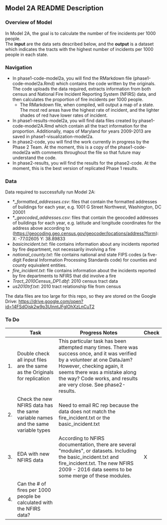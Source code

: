 
## Model 2A README Description ##

### Overview of Model ###
In Model 2A, the goal is to calculate the number of fire incidents per 1000 people.  
The **input** are the data sets described below, and the **output** is a dataset which indicates the tracts with the highest number of incidents per 1000 people in each state.

### Navigation ###

- In phase1-code-model2a, you will find the RMarkdown file (phase1-code-model2a.Rmd) which contains the code written by the originals.  The code uploads the data required, extracts information from both census and National Fire Incident Reporting System (NFIRS) data, and then calculates the proportion of fire incidents per 1000 people.  
    - The RMarkdown file, when compiled, will output a map of a state.  The most red areas have the highest rate of incident, and the lighter shades of red have lower rates of incident.
- In phase1-results-model2a, you will find data files created by phase1-code-model2A.Rmd which contain all the tract information for the proportion.  Additionally, maps of Maryland for years 2009-2013 are saved in phase1-visualization-model2a.
- In phase2-code, you will find the work currently in progress by the Phase 2 Team.  At the moment, this is a copy of the phase1-code-model2a with comments throughout the file so that future may understand the code.  
- In phase2-results, you will find the results for the phase2-code.  At the moment, this is the best version of replicated Phase 1 results.

### Data ###
Data required to successfully run Model 2A:

- **_formatted_addresses.csv*: files that contain the formatted addresses of buildings for each year, e.g. 1001 G Street Northwest, Washington, DC 20001
- **_geocoded_addresses.csv*: files that contain the geocoded addresses of buildings for each year, e.g. latitude and longitude coordinates for the address above according to (https://geocoding.geo.census.gov/geocoder/locations/address?form): X: -77.02605 Y: 38.89833
- *basicincident.txt*: file contains information about any incidents reported by fire department, not necessarily involving a fire
- *national_county.txt*: file contains national and state FIPS codes (a five-digit Federal Information Processing Standards code) for counties and county equivalent entities.  
- *fire_incident.txt*: file contains information about the incidents reported by fire departments to NFIRS that did involve a fire
- *Tract_2010Census_DP1.dbf*: 2010 census tract data 
- *us2010trf.txt*: 2010 tract relationship file from census

The data files are too large for this repo, so they are stored on the Google Drive: https://drive.google.com/open?id=14FSdOjsk2w9p3UlnntJFglOhXzLnCuT2

### To Do ###
       
|    |                                    Task                                    |                 Progress Notes                 | Check |
|----|----------------------------------------------------------------------------|--------------------------------------------|-------|
| 1. | Double check all input files are the same as the Originals for replication | This particular task has been attempted many times.  There was success once, and it was verified by a volunteer at one DataJam?  However, checking again, it seems there was a mistake along the way? Code works, and results are very close.  See phase2-results.| |
| 2. | Check the new NFIRS data has the same variable names and the same variable types | Need to email RC rep because the data does not match the fire_incident.txt or the basic_incident.txt | |
| 3. | EDA with new NFIRS data | According to NFIRS documentation, there are several "modules", or datasets.  Including the basic_incident.txt and fire_incident.txt.  The new NFIRS 2009 - 2016 data seems to be some merge of these modules. | X |
| 4. | Can the # of fires per 1000 people be calculated with the NFIRS data?  | | |
